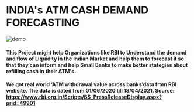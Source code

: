 # INDIA's ATM CASH DEMAND FORECASTING

![demo](https://github.com/tripathiGithub/TimeSeries-ATM_cash_demand_forecasting/blob/main/TimeSeies.ipynb)

#### This Project might help Organizations like RBI to Understand the demand and flow of Liquidity in the Indian Market and help them to forecast it so that they can inform and help Small Banks to make better stategies about refilling cash in their ATM's.

#### We got real world ‘ATM withdrawal value across banks’data from RBI website. The data is dated from 01/06/2020 till 18/04/2021. Source: https://www.rbi.org.in/Scripts/BS_PressReleaseDisplay.aspx?prid=49901
